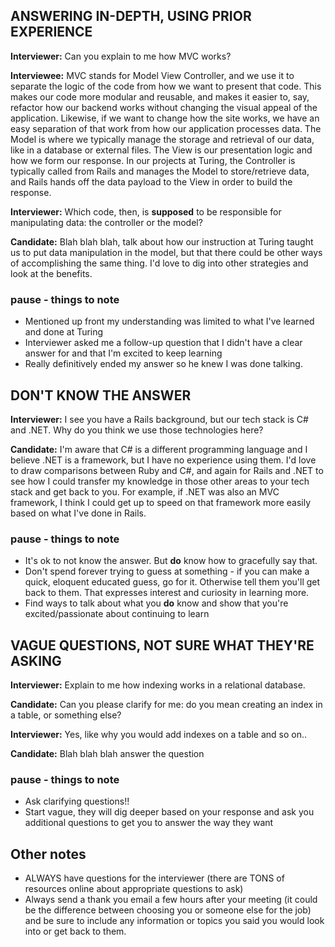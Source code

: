 ## ANSWERING IN-DEPTH, USING PRIOR EXPERIENCE

**Interviewer:** Can you explain to me how MVC works?

**Interviewee:** MVC stands for Model View Controller, and we use it to separate the logic of the code from how we want to present that code. This makes our code more modular and reusable, and makes it easier to, say, refactor how our backend works without changing the visual appeal of the application. Likewise, if we want to change how the site works, we have an easy separation of that work from how our application processes data. The Model is where we typically manage the storage and retrieval of our data, like in a database or external files. The View is our presentation logic and how we form our response. In our projects at Turing, the Controller is typically called from Rails and manages the Model to store/retrieve data, and Rails hands off the data payload to the View in order to build the response.

**Interviewer:** Which code, then, is **supposed** to be responsible for manipulating data: the controller or the model?

**Candidate:** Blah blah blah, talk about how our instruction at Turing taught us to put data manipulation in the model, but that there could be other ways of accomplishing the same thing. I'd love to dig into other strategies and look at the benefits.

### pause - things to note

* Mentioned up front my understanding was limited to what I've learned and done at Turing
* Interviewer asked me a follow-up question that I didn't have a clear answer for and that I'm excited to keep learning
* Really definitively ended my answer so he knew I was done talking.



## DON'T KNOW THE ANSWER

**Interviewer:** I see you have a Rails background, but our tech stack is C# and .NET. Why do you think we use those
technologies here?

**Candidate:** I'm aware that C# is a different programming language and I believe .NET is a framework, but I have no experience using them. I'd love to draw comparisons between Ruby and C#, and again for Rails and .NET to see how I could transfer my knowledge in those other areas to your tech stack and get back to you. For example, if .NET was also an MVC framework, I think I could get up to speed on that framework more easily based on what I've done in Rails.

### pause - things to note

* It's ok to not know the answer. But **do** know how to gracefully say that.
* Don't spend forever trying to guess at something - if you can make a quick, eloquent educated guess, go for it. Otherwise tell them you'll get back to them. That expresses interest and curiosity in learning more.
* Find ways to talk about what you **do** know and show that you're excited/passionate about continuing to learn



## VAGUE QUESTIONS, NOT SURE WHAT THEY'RE ASKING

**Interviewer:** Explain to me how indexing works in a relational database.

**Candidate:** Can you please clarify for me: do you mean creating an index in a table, or something else?

**Interviewer:** Yes, like why you would add indexes on a table and so on..

**Candidate:** Blah blah blah answer the question

### pause - things to note

* Ask clarifying questions!!
* Start vague, they will dig deeper based on your response and ask you additional questions to get you to answer the way they want



## Other notes

* ALWAYS have questions for the interviewer (there are TONS of resources online about appropriate questions to ask)
* Always send a thank you email a few hours after your meeting (it could be the difference between choosing you or someone else for the job) and be sure to include any information or topics you said you would look into or get back to them.
